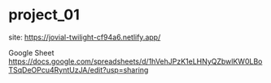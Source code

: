 # project_01

site:
https://jovial-twilight-cf94a6.netlify.app/

Google Sheet
https://docs.google.com/spreadsheets/d/1hVehJPzK1eLHNyQZbwlKW0LBoTSqDeOPcu4RyntUzJA/edit?usp=sharing
